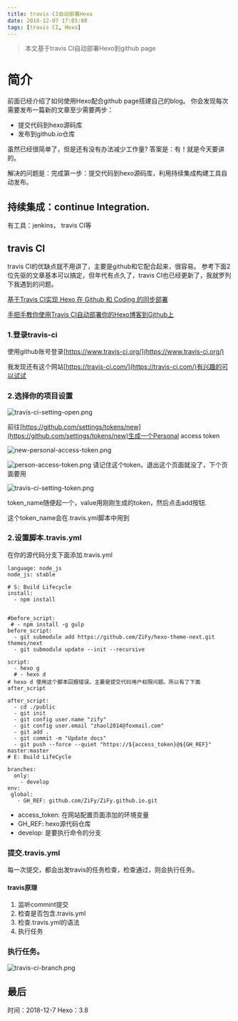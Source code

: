 ```yaml
---
title: travis CI自动部署Hexo
date: 2018-12-07 17:03:08
tags: [travis CI, Hexo]
---
```


> 本文基于travis CI自动部署Hexo到github page

<!-- more -->
# 简介

前面已经介绍了如何使用Hexo配合github page搭建自己的blog。
你会发现每次需要发布一篇新的文章至少需要两步：

- 提交代码到hexo源码库
- 发布到github.io仓库

虽然已经很简单了，但是还有没有办法减少工作量?
答案是：有！就是今天要讲的。

解决的问题是：完成第一步：提交代码到hexo源码库，利用持续集成构建工具自动发布。

## 持续集成：continue Integration.
有工具：jenkins， travis CI等


## travis CI
travis CI的优缺点就不用讲了，主要是github和它配合起来，很容易。
参考下面2位先驱的文章基本可以搞定，但年代有点久了，travis CI也已经更新了，我就罗列下我遇到的问题。

[基于Travis CI实现 Hexo 在 Github 和 Coding 的同步部署](https://blog.csdn.net/qinyuanpei/article/details/79388983)

[手把手教你使用Travis CI自动部署你的Hexo博客到Github上](https://blog.csdn.net/woblog/article/details/51319364)

### 1.登录travis-ci

使用github账号登录[https://www.travis-ci.org/](https://www.travis-ci.org/)

我发现还有这个网站[https://travis-ci.com/](https://travis-ci.com/)有兴趣的可以试试

### 2.选择你的项目设置

![travis-ci-setting-open.png](travis-ci-setting-open.png)

前往[https://github.com/settings/tokens/new](https://github.com/settings/tokens/new)生成一个Personal access token

![new-personal-access-token.png](new-personal-access-token.png)

![person-access-token.png](person-access-token.png)
请记住这个token，退出这个页面就没了，下个页面要用

![travis-ci-setting-token.png](travis-ci-setting-token.png)

token_name随便起一个，value用刚刚生成的token，然后点击add按钮.

这个token_name会在.travis.yml脚本中用到

### 2.设置脚本.travis.yml
在你的源代码分支下面添加.travis.yml

```
language: node_js
node_js: stable

# S: Build Lifecycle
install:
  - npm install


#before_script:
 # - npm install -g gulp
before_script:
  - git submodule add https://github.com/ZiFy/hexo-theme-next.git themes/next
  - git submodule update --init --recursive

script:
  - hexo g
  # - hexo d
# hexo d 使用这个脚本回报错误，主要是提交代码用户权限问题。所以有了下面after_script

after_script:
  - cd ./public
  - git init
  - git config user.name "zify"
  - git config user.email "zhaol2014@foxmail.com"
  - git add .
  - git commit -m "Update docs"
  - git push --force --quiet "https://${access_token}@${GH_REF}" master:master
# E: Build LifeCycle

branches:
  only:
    - develop
env:
 global:
   - GH_REF: github.com/ZiFy/ZiFy.github.io.git

```
- access_token: 在网站配置页面添加的环境变量
- GH_REF: hexo源代码仓库
- develop: 是要执行命令的分支

### 提交.travis.yml
每一次提交，都会出发travis的任务检查，检查通过，则会执行任务。

#### travis原理

1. 监听commint提交
2. 检查是否包含.travis.yml
3. 检查.travis.yml的语法
4. 执行任务

### 执行任务。

![travis-ci-branch.png](travis-ci-branch.png)

## 最后
时间：2018-12-7
Hexo：3.8




